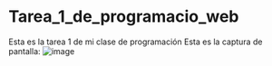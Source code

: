 # Tarea_1_de_programacio_web
Esta es la tarea 1 de mi clase de programación
Esta es la  captura de pantalla:
![image](https://user-images.githubusercontent.com/95459237/150886357-cf64a90f-8ccb-434e-8270-67253faccc95.png)
